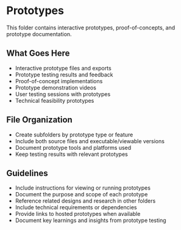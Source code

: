 # Prototypes

This folder contains interactive prototypes, proof-of-concepts, and prototype documentation.

## What Goes Here
- Interactive prototype files and exports
- Prototype testing results and feedback
- Proof-of-concept implementations
- Prototype demonstration videos
- User testing sessions with prototypes
- Technical feasibility prototypes

## File Organization
- Create subfolders by prototype type or feature
- Include both source files and executable/viewable versions
- Document prototype tools and platforms used
- Keep testing results with relevant prototypes

## Guidelines
- Include instructions for viewing or running prototypes
- Document the purpose and scope of each prototype
- Reference related designs and research in other folders
- Include technical requirements or dependencies
- Provide links to hosted prototypes when available
- Document key learnings and insights from prototype testing